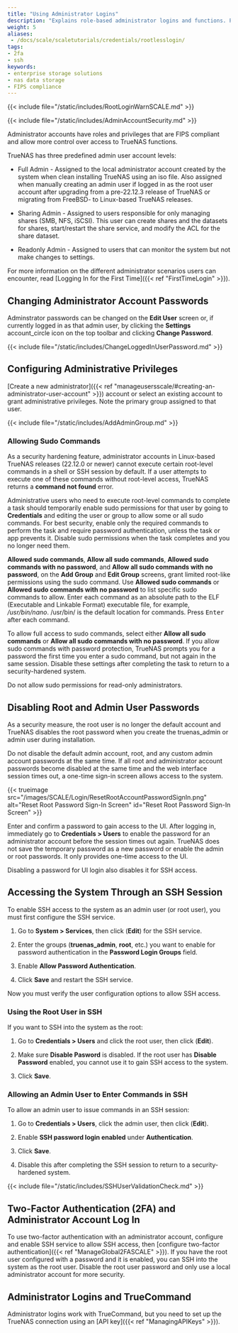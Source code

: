 ```yaml
---
title: "Using Administrator Logins"
description: "Explains role-based administrator logins and functions. Provides instructions on configuring SSH and working with the admin and root user passwords."
weight: 5
aliases:
 - /docs/scale/scaletutorials/credentials/rootlesslogin/
tags:
- 2fa
- ssh
keywords:
- enterprise storage solutions
- nas data storage 
- FIPS compliance
---
```


{{< include file="/static/includes/RootLoginWarnSCALE.md" >}}

{{< include file="/static/includes/AdminAccountSecurity.md" >}}

Administrator accounts have roles and privileges that are FIPS compliant and allow more control over access to TrueNAS functions.

TrueNAS has three predefined admin user account levels:

* Full Admin - Assigned to the local administrator account created by the system when clean installing TrueNAS using an <file>iso</file> file.
  Also assigned when manually creating an admin user if logged in as the root user account after upgrading from a pre-22.12.3 release of TrueNAS or migrating from FreeBSD- to Linux-based TrueNAS releases.

* Sharing Admin - Assigned to users responsible for only managing shares (SMB, NFS, iSCSI).
  This user can create shares and the datasets for shares, start/restart the share service, and modify the ACL for the share dataset.

* Readonly Admin - Assigned to users that can monitor the system but not make changes to settings.

For more information on the different administrator scenarios users can encounter, read [Logging In for the First Time]({{< ref "FirstTimeLogin" >}}).

## Changing Administrator Account Passwords
Adminstrator passwords can be changed on the **Edit User** screen or, if currently logged in as that admin user, by clicking the **Settings** <span class="material-icons">account_circle</span> icon on the top toolbar and clicking **Change Password**.

{{< include file="/static/includes/ChangeLoggedInUserPassword.md" >}}

## Configuring Administrative Privileges

[Create a new administrator]({{< ref "manageusersscale/#creating-an-administrator-user-account" >}}) account or select an existing account to grant administrative privileges.
Note the primary group assigned to that user.

{{< include file="/static/includes/AddAdminGroup.md" >}}

### Allowing Sudo Commands

As a security hardening feature, administrator accounts in Linux-based TrueNAS releases (22.12.0 or newer) cannot execute certain root-level commands in a shell or SSH session by default.
If a user attempts to execute one of these commands without root-level access, TrueNAS returns a **command not found** error.

Administrative users who need to execute root-level commands to complete a task should temporarily enable sudo permissions for that user by going to **Credentials** and editing the user or group to allow some or all sudo commands.
For best security, enable only the required commands to perform the task and require password authentication, unless the task or app prevents it.
Disable sudo permissions when the task completes and you no longer need them.

**Allowed sudo commands**, **Allow all sudo commands**, **Allowed sudo commands with no password**, and **Allow all sudo commands with no password**, on the **Add Group** and **Edit Group** screens, grant limited root-like permissions using the sudo command.
Use **Allowed sudo commands** or **Allowed sudo commands with no password** to list specific sudo commands to allow.
Enter each command as an absolute path to the ELF (Executable and Linkable Format) executable file, for example, */usr/bin/nano*.
<file>/usr/bin/</file> is the default location for commands.
Press <kbd>Enter</kbd> after each command.

To allow full access to sudo commands, select either **Allow all sudo commands** or **Allow all sudo commands with no password**.
If you allow sudo commands with password protection, TrueNAS prompts you for a password the first time you enter a sudo command, but not again in the same session.
Disable these settings after completing the task to return to a security-hardened system.

Do not allow sudo permissions for read-only administrators.

## Disabling Root and Admin User Passwords

As a security measure, the root user is no longer the default account and TrueNAS disables the root password when you create the truenas_admin or admin user during installation.

Do not disable the default admin account, root, and any custom admin account passwords at the same time.
If all root and administrator account passwords become disabled at the same time and the web interface session times out, a one-time sign-in screen allows access to the system.

{{< trueimage src="/images/SCALE/Login/ResetRootAccountPasswordSignIn.png" alt="Reset Root Password Sign-In Screen" id="Reset Root Password Sign-In Screen" >}}

Enter and confirm a password to gain access to the UI.
After logging in, immediately go to **Credentials > Users** to enable the password for an administrator account before the session times out again.
TrueNAS does not save the temporary password as a new password or enable the admin or root passwords. It only provides one-time access to the UI.

Disabling a password for UI login also disables it for SSH access.

## Accessing the System Through an SSH Session

To enable SSH access to the system as an admin user (or root user), you must first configure the SSH service.

1. Go to **System > Services**, then click <span class="iconify" data-icon="mdi:pencil"></span> (**Edit**) for the SSH service.

2. Enter the groups (**truenas_admin**, **root**, etc.) you want to enable for password authentication in the **Password Login Groups** field.

3. Enable **Allow Password Authentication**.

4. Click **Save** and restart the SSH service.

Now you must verify the user configuration options to allow SSH access.

### Using the Root User in SSH 

If you want to SSH into the system as the root: 

1. Go to **Credentials > Users** and click the root user, then click <span class="iconify" data-icon="mdi:pencil"></span> (**Edit**).

2. Make sure **Disable Pasword** is disabled. If the root user has **Disable Password** enabled, you cannot use it to gain SSH access to the system.

3. Click **Save**.

### Allowing an Admin User to Enter Commands in SSH

To allow an admin user to issue commands in an SSH session:

1. Go to **Credentials > Users**, click the admin user, then click <span class="iconify" data-icon="mdi:pencil"></span> (**Edit**).

2. Enable **SSH password login enabled** under **Authentication**.

3. Click **Save**. 

4. Disable this after completing the SSH session to return to a security-hardened system.

{{< include file="/static/includes/SSHUserValidationCheck.md" >}}

## Two-Factor Authentication (2FA) and Administrator Account Log In

To use two-factor authentication with an administrator account, configure and enable SSH service to allow SSH access, then [configure two-factor authentication]({{< ref "ManageGlobal2FASCALE" >}}).
If you have the root user configured with a password and it is enabled, you can SSH into the system as the root user.
Disable the root user password and only use a local administrator account for more security.

## Administrator Logins and TrueCommand

Administrator logins work with TrueCommand, but you need to set up the TrueNAS connection using an [API key]({{< ref "ManagingAPIKeys" >}}).
